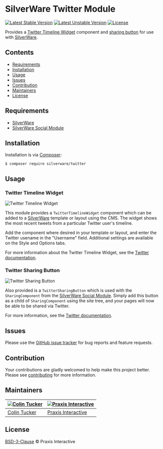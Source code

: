 # SilverWare Twitter Module

[![Latest Stable Version](https://poser.pugx.org/silverware/twitter/v/stable)](https://packagist.org/packages/silverware/twitter)
[![Latest Unstable Version](https://poser.pugx.org/silverware/twitter/v/unstable)](https://packagist.org/packages/silverware/twitter)
[![License](https://poser.pugx.org/silverware/twitter/license)](https://packagist.org/packages/silverware/twitter)

Provides a [Twitter Timeline Widget][twtimelinewidget] component and
[sharing button][twsharebutton] for use with [SilverWare][silverware].

## Contents

- [Requirements](#requirements)
- [Installation](#installation)
- [Usage](#usage)
- [Issues](#issues)
- [Contribution](#contribution)
- [Maintainers](#maintainers)
- [License](#license)

## Requirements

- [SilverWare][silverware]
- [SilverWare Social Module][silverware-social]

## Installation

Installation is via [Composer][composer]:

```
$ composer require silverware/twitter
```

## Usage

### Twitter Timeline Widget

![Twitter Timeline Widget](http://i.imgur.com/fsdZKy4.png)

This module provides a `TwitterTimelineWidget` component which can be added to a [SilverWare][silverware]
template or layout using the CMS. The widget shows the most recent tweets from a particular Twitter
user's timeline.

Add the component where desired in your template or layout, and enter the Twitter usename
in the "Username" field.  Additional settings are available on the Style and Options tabs.

For more information about the Twitter Timeline Widget, see the [Twitter documentation][twtimelinewidget].

### Twitter Sharing Button

![Twitter Sharing Button](http://i.imgur.com/gc0cnAe.png)

Also provided is a `TwitterSharingButton` which is used with the `SharingComponent`
from the [SilverWare Social Module][silverware-social]. Simply add this button as a child of
`SharingComponent` using the site tree, and your pages will now
be able to be shared via Twitter.

For more information, see the [Twitter documentation][twsharebutton].

## Issues

Please use the [GitHub issue tracker][issues] for bug reports and feature requests.

## Contribution

Your contributions are gladly welcomed to help make this project better.
Please see [contributing](CONTRIBUTING.md) for more information.

## Maintainers

[![Colin Tucker](https://avatars3.githubusercontent.com/u/1853705?s=144)](https://github.com/colintucker) | [![Praxis Interactive](https://avatars2.githubusercontent.com/u/1782612?s=144)](http://www.praxis.net.au)
---|---
[Colin Tucker](https://github.com/colintucker) | [Praxis Interactive](http://www.praxis.net.au)

## License

[BSD-3-Clause](LICENSE.md) &copy; Praxis Interactive

[composer]: https://getcomposer.org
[twtimelinewidget]: https://dev.twitter.com/web/embedded-timelines
[twsharebutton]: https://dev.twitter.com/web/tweet-button
[silverware]: https://github.com/praxisnetau/silverware
[silverware-social]: https://github.com/praxisnetau/silverware-social
[issues]: https://github.com/praxisnetau/silverware-twitter/issues
